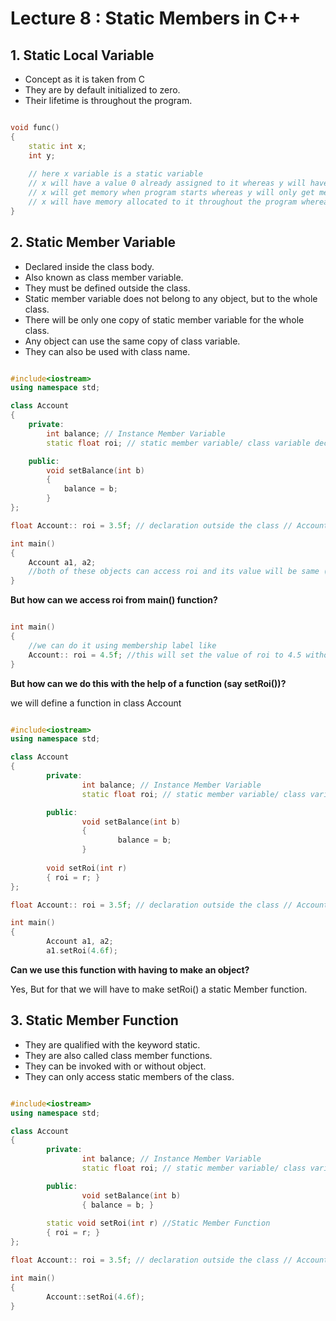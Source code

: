 # Lecture 8 : Static Members in C++

## 1. Static Local Variable

- Concept as it is taken from C
- They are by default initialized to zero.
- Their lifetime is throughout the program.

```cpp

void func()
{
	static int x;
	int y;
	
	// here x variable is a static variable 
	// x will have a value 0 already assigned to it whereas y will have some garbage value,
	// x will get memory when program starts whereas y will only get memory when function is called.
	// x will have memory allocated to it throughout the program whereas y will only have it till the function is processing.
}

```

## 2. Static Member Variable

- Declared inside the class body.
- Also known as class member variable.
- They must be defined outside the class.
- Static member variable does not belong to any object, but to the whole class.
- There will be only one copy of static member variable for the whole class.
- Any object can use the same copy of class variable.
- They can also be used with class name.

```cpp

#include<iostream>
using namespace std;

class Account
{
	private:
		int balance; // Instance Member Variable
		static float roi; // static member variable/ class variable declaration

	public:
		void setBalance(int b)
		{
			balance = b;
		}
};

float Account:: roi = 3.5f; // declaration outside the class // Account:: is called membership label

int main()
{
	Account a1, a2;
	//both of these objects can access roi and its value will be same (3.5) for both of them
}

```

**But how can we access roi from main() function?**

```cpp

int main()
{
	//we can do it using membership label like
	Account:: roi = 4.5f; //this will set the value of roi to 4.5 without having to create an object
}

```

**But how can we do this with the help of a function (say setRoi())?** 

we will define a function in class Account

```cpp

#include<iostream>
using namespace std;

class Account
{
        private:
                int balance; // Instance Member Variable
                static float roi; // static member variable/ class variable declaration

        public:
                void setBalance(int b)
                {
                        balance = b;
                }
		
		void setRoi(int r)
		{ roi = r; }
};

float Account:: roi = 3.5f; // declaration outside the class // Account:: is called membership label

int main()
{
        Account a1, a2;
        a1.setRoi(4.6f);

```

**Can we use this function with having to make an object?**

Yes, But for that we will have to make setRoi() a static Member function.

## 3. Static Member Function

- They are qualified with the keyword static.
- They are also called class member functions.
- They can be invoked with or without object.
- They can only access static members of the class.

```cpp

#include<iostream>
using namespace std;

class Account
{
        private:
                int balance; // Instance Member Variable
                static float roi; // static member variable/ class variable declaration

        public:
                void setBalance(int b)
                { balance = b; }
		
		static void setRoi(int r) //Static Member Function
		{ roi = r; }
};

float Account:: roi = 3.5f; // declaration outside the class // Account:: is called membership label

int main()
{
        Account::setRoi(4.6f);
}

```

